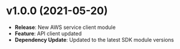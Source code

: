 # v1.0.0 (2021-05-20)

* **Release**: New AWS service client module
* **Feature**: API client updated
* **Dependency Update**: Updated to the latest SDK module versions

